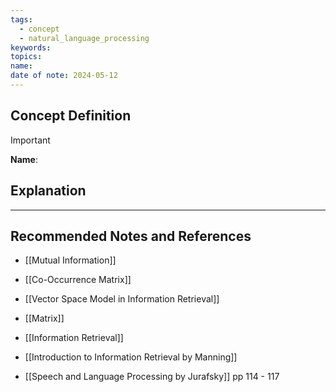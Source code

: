 ```yaml
---
tags:
  - concept
  - natural_language_processing
keywords: 
topics: 
name: 
date of note: 2024-05-12
---
```


## Concept Definition

>[!important]
>**Name**: 



## Explanation





-----------
##  Recommended Notes and References


- [[Mutual Information]]
- [[Co-Occurrence Matrix]]
- [[Vector Space Model in Information Retrieval]]
- [[Matrix]]
- [[Information Retrieval]]


- [[Introduction to Information Retrieval by Manning]]
- [[Speech and Language Processing by Jurafsky]] pp 114 - 117